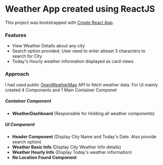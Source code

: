 # Weather App created using ReactJS 
This project was bootstrapped with [Create React App](https://github.com/facebook/create-react-app).

### Features
- View Weather Details about any city
- Search option provided. User need to enter atleast 3 characters to search for City
- Today's Hourly weather information displayed as card views

### Approach 
I had used public [OpenWeatherMap](https://openweathermap.org/) API to fetch weather data.
For UI mainly created 4 Components and 1 Main Container Componet
##### Container Component
- **WeatherDashboard** (Responsible for Holding all weather components)

##### UI Component
- **Header Component** (Display City Name and Today's Date. Also provide search option)
- **Weather Basic Info** (Display City Weather Info details)
- **Weather Hourly Info** (Display Today's weather information)
- **No Location Found Component**